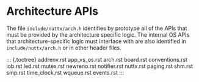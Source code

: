 Architecture APIs
=================

The file `include/nuttx/arch.h` identifies by prototype all of the APIs
that must be provided by the architecture specific logic. The internal
OS APIs that architecture-specific logic must interface with are also
identified in `include/nuttx/arch.h` or in other header files.

::: {.toctree}
addrenv.rst app\_vs\_os.rst arch.rst board.rst conventions.rst iob.rst
led.rst mutex.rst newreno.rst notifier.rst nuttx.rst paging.rst shm.rst
smp.rst time\_clock.rst wqueue.rst events.rst
:::
